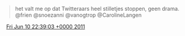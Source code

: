 > het valt me op dat Twitteraars heel stilletjes stoppen, geen drama\. @frien @snoezanni  @vanogtrop @CarolineLangen

<img src="../../media/tweet.ico" width="12" /> [Fri Jun 10 22:39:03 +0000 2011](https://twitter.com/DromerDenker/status/79316675429810176)